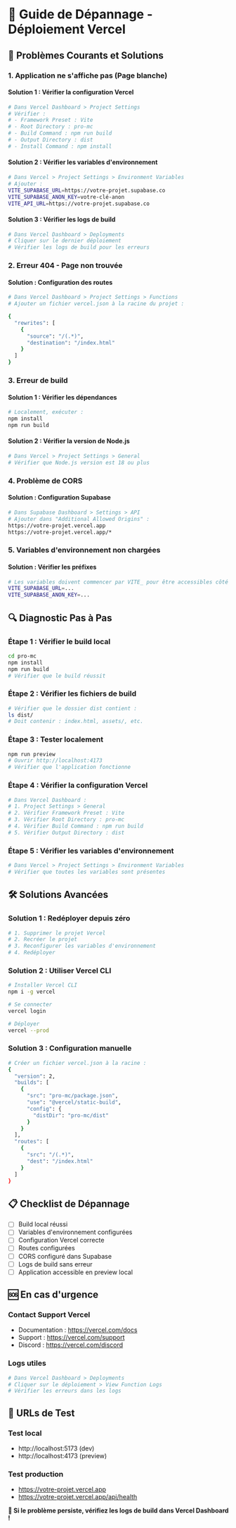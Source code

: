 # 🔧 Guide de Dépannage - Déploiement Vercel

## 🚨 **Problèmes Courants et Solutions**

### **1. Application ne s'affiche pas (Page blanche)**

#### **Solution 1 : Vérifier la configuration Vercel**
```bash
# Dans Vercel Dashboard > Project Settings
# Vérifier :
# - Framework Preset : Vite
# - Root Directory : pro-mc
# - Build Command : npm run build
# - Output Directory : dist
# - Install Command : npm install
```

#### **Solution 2 : Vérifier les variables d'environnement**
```bash
# Dans Vercel > Project Settings > Environment Variables
# Ajouter :
VITE_SUPABASE_URL=https://votre-projet.supabase.co
VITE_SUPABASE_ANON_KEY=votre-clé-anon
VITE_API_URL=https://votre-projet.supabase.co
```

#### **Solution 3 : Vérifier les logs de build**
```bash
# Dans Vercel Dashboard > Deployments
# Cliquer sur le dernier déploiement
# Vérifier les logs de build pour les erreurs
```

### **2. Erreur 404 - Page non trouvée**

#### **Solution : Configuration des routes**
```bash
# Dans Vercel Dashboard > Project Settings > Functions
# Ajouter un fichier vercel.json à la racine du projet :

{
  "rewrites": [
    {
      "source": "/(.*)",
      "destination": "/index.html"
    }
  ]
}
```

### **3. Erreur de build**

#### **Solution 1 : Vérifier les dépendances**
```bash
# Localement, exécuter :
npm install
npm run build
```

#### **Solution 2 : Vérifier la version de Node.js**
```bash
# Dans Vercel > Project Settings > General
# Vérifier que Node.js version est 18 ou plus
```

### **4. Problème de CORS**

#### **Solution : Configuration Supabase**
```bash
# Dans Supabase Dashboard > Settings > API
# Ajouter dans "Additional Allowed Origins" :
https://votre-projet.vercel.app
https://votre-projet.vercel.app/*
```

### **5. Variables d'environnement non chargées**

#### **Solution : Vérifier les préfixes**
```bash
# Les variables doivent commencer par VITE_ pour être accessibles côté client
VITE_SUPABASE_URL=...
VITE_SUPABASE_ANON_KEY=...
```

## 🔍 **Diagnostic Pas à Pas**

### **Étape 1 : Vérifier le build local**
```bash
cd pro-mc
npm install
npm run build
# Vérifier que le build réussit
```

### **Étape 2 : Vérifier les fichiers de build**
```bash
# Vérifier que le dossier dist contient :
ls dist/
# Doit contenir : index.html, assets/, etc.
```

### **Étape 3 : Tester localement**
```bash
npm run preview
# Ouvrir http://localhost:4173
# Vérifier que l'application fonctionne
```

### **Étape 4 : Vérifier la configuration Vercel**
```bash
# Dans Vercel Dashboard :
# 1. Project Settings > General
# 2. Vérifier Framework Preset : Vite
# 3. Vérifier Root Directory : pro-mc
# 4. Vérifier Build Command : npm run build
# 5. Vérifier Output Directory : dist
```

### **Étape 5 : Vérifier les variables d'environnement**
```bash
# Dans Vercel > Project Settings > Environment Variables
# Vérifier que toutes les variables sont présentes
```

## 🛠️ **Solutions Avancées**

### **Solution 1 : Redéployer depuis zéro**
```bash
# 1. Supprimer le projet Vercel
# 2. Recréer le projet
# 3. Reconfigurer les variables d'environnement
# 4. Redéployer
```

### **Solution 2 : Utiliser Vercel CLI**
```bash
# Installer Vercel CLI
npm i -g vercel

# Se connecter
vercel login

# Déployer
vercel --prod
```

### **Solution 3 : Configuration manuelle**
```bash
# Créer un fichier vercel.json à la racine :
{
  "version": 2,
  "builds": [
    {
      "src": "pro-mc/package.json",
      "use": "@vercel/static-build",
      "config": {
        "distDir": "pro-mc/dist"
      }
    }
  ],
  "routes": [
    {
      "src": "/(.*)",
      "dest": "/index.html"
    }
  ]
}
```

## 📋 **Checklist de Dépannage**

- [ ] Build local réussi
- [ ] Variables d'environnement configurées
- [ ] Configuration Vercel correcte
- [ ] Routes configurées
- [ ] CORS configuré dans Supabase
- [ ] Logs de build sans erreur
- [ ] Application accessible en preview local

## 🆘 **En cas d'urgence**

### **Contact Support Vercel**
- Documentation : https://vercel.com/docs
- Support : https://vercel.com/support
- Discord : https://vercel.com/discord

### **Logs utiles**
```bash
# Dans Vercel Dashboard > Deployments
# Cliquer sur le déploiement > View Function Logs
# Vérifier les erreurs dans les logs
```

## 🎯 **URLs de Test**

### **Test local**
- http://localhost:5173 (dev)
- http://localhost:4173 (preview)

### **Test production**
- https://votre-projet.vercel.app
- https://votre-projet.vercel.app/api/health

**🔧 Si le problème persiste, vérifiez les logs de build dans Vercel Dashboard !**

